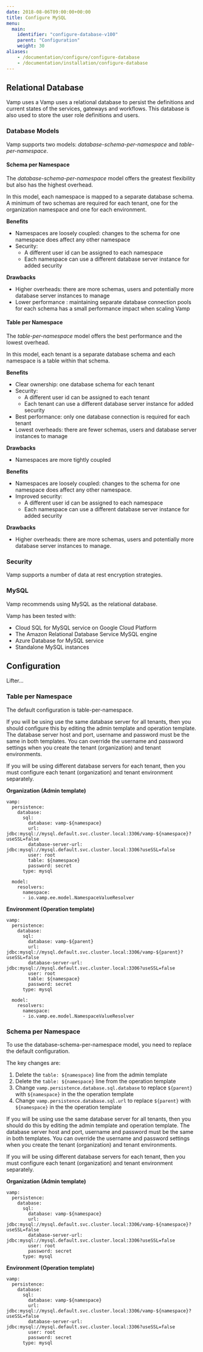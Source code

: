 ```yaml
---
date: 2018-08-06T09:00:00+00:00
title: Configure MySQL
menu:
  main:
    identifier: "configure-database-v100"
    parent: "Configuration"
    weight: 30
aliases:
    - /documentation/configure/configure-database
    - /documentation/installation/configure-database
---
```


## Relational Database
Vamp uses a Vamp uses a relational database to persist the definitions and current states of the services, gateways and workflows. This database is also used to store the user role definitions and users.

### Database Models
Vamp supports two models: *database-schema-per-namespace* and *table-per-namespace*.

#### Schema per Namespace
The *database-schema-per-namespace* model offers the greatest flexibility but also has the highest overhead.

In this model, each namespace is mapped to a separate database schema. A minimum of two schemas are required for each tenant, one for the organization namespace and one for each environment.

**Benefits**

* Namespaces are loosely coupled: changes to the schema for one namespace does affect any other namespace
* Security:
  * A different user id can be assigned to each namespace
  * Each namespace can use a different database server instance for added security

**Drawbacks**

* Higher overheads: there are more schemas, users and potentially more database server instances to manage
* Lower performance : maintaining separate database connection pools for each schema has a small performance impact when scaling Vamp

#### Table per Namespace
The *table-per-namespace* model offers the best performance and the lowest overhead.

In this model, each tenant is a separate database schema and each namespace is a table within that schema.

**Benefits**

* Clear ownership: one database schema for each tenant
* Security:
  * A different user id can be assigned to each tenant
  * Each tenant can use a different database server instance for added security
* Best performance: only one database connection is required for each tenant
* Lowest overheads: there are fewer schemas, users and database server instances to manage

**Drawbacks**

* Namespaces are more tightly coupled

**Benefits**

* Namespaces are loosely coupled: changes to the schema for one namespace does affect any other namespace.
* Improved security:
  * A different user id can be assigned to each namespace
  * Each namespace can use a different database server instance for added security

**Drawbacks**

* Higher overheads: there are more schemas, users and potentially more database server instances to manage.

### Security
Vamp supports a number of data at rest encryption strategies.

### MySQL
Vamp recommends using MySQL as the relational database.

Vamp has been tested with:

* Cloud SQL for MySQL service on Google Cloud Platform
* The Amazon Relational Database Service MySQL engine
* Azure Database for MySQL service
* Standalone MySQL instances

## Configuration

Lifter...

### Table per Namespace
The default configuration is table-per-namespace.

If you will be using use the same database server for all tenants, then you should configure this by editing the admin template and operation template. The database server host and port, username and password must be the same in both templates. You can override the username and password settings when you create the tenant (organization) and tenant environments.

If you will be using different database servers for each tenant, then you must configure each tenant (organization) and tenant environment separately.

**Organization (Admin template)**
```
vamp:
  persistence:
    database:
      sql:
        database: vamp-${namespace}
        url: jdbc:mysql://mysql.default.svc.cluster.local:3306/vamp-${namespace}?useSSL=false
        database-server-url: jdbc:mysql://mysql.default.svc.cluster.local:3306?useSSL=false
        user: root
        table: ${namespace}
        password: secret
      type: mysql
```
```
  model:
    resolvers:
      namespace:
      - io.vamp.ee.model.NamespaceValueResolver
```

**Environment (Operation template)**
```
vamp:
  persistence:
    database:
      sql:
        database: vamp-${parent}
        url: jdbc:mysql://mysql.default.svc.cluster.local:3306/vamp-${parent}?useSSL=false
        database-server-url: jdbc:mysql://mysql.default.svc.cluster.local:3306?useSSL=false
        user: root
        table: ${namespace}
        password: secret
      type: mysql
```
```
  model:
    resolvers:
      namespace:
      - io.vamp.ee.model.NamespaceValueResolver
```

### Schema per Namespace
To use the database-schema-per-namespace model, you need to replace the default configuration.

The key changes are:

1. Delete the `table: ${namespace}` line from the admin template
2. Delete the `table: ${namespace}` line from the operation template
3. Change `vamp.persistence.database.sql.database` to replace `${parent}` with `${namespace}` in the the operation template
4. Change `vamp.persistence.database.sql.url` to replace `${parent}` with `${namespace}` in the the operation template

If you will be using use the same database server for all tenants, then you should do this by editing the admin template and operation template. The database server host and port, username and password must be the same in both templates. You can override the username and password settings when you create the tenant (organization) and tenant environments.

If you will be using different database servers for each tenant, then you must configure each tenant (organization) and tenant environment separately.

**Organization (Admin template)**
```
vamp:
  persistence:
    database:
      sql:
        database: vamp-${namespace}
        url: jdbc:mysql://mysql.default.svc.cluster.local:3306/vamp-${namespace}?useSSL=false
        database-server-url: jdbc:mysql://mysql.default.svc.cluster.local:3306?useSSL=false
        user: root
        password: secret
      type: mysql
```

**Environment (Operation template)**
```
vamp:
  persistence:
    database:
      sql:
        database: vamp-${namespace}
        url: jdbc:mysql://mysql.default.svc.cluster.local:3306/vamp-${namespace}?useSSL=false
        database-server-url: jdbc:mysql://mysql.default.svc.cluster.local:3306?useSSL=false
        user: root
        password: secret
      type: mysql
```
